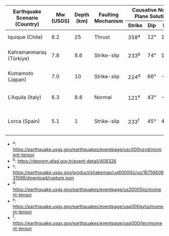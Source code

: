 <table>
  <thead>
    <tr>
      <th rowspan="2">Earthquake Scenario (Country)</th>
      <th rowspan="2">Mw (USGS)</th>
      <th rowspan="2">Depth (km)</th>
      <th rowspan="2">Faulting Mechanism</th>
      <th colspan="3">Causative Nodal Plane Solution</th>
      <th rowspan="2">Finite-Fault Solution</th>
    </tr>
    <tr>
      <th>Strike</th>
      <th>Dip</th>
      <th>Rake</th>
    </tr>
  </thead>
  <tbody>
    <tr>
      <td>Iquique (Chile)</td>
      <td>8.2</td>
      <td>25</td>
      <td>Thrust</td>
      <td>358<sup>a</sup></td>
      <td>12°</td>
      <td>107°</td>
      <td>Hayes (2017)</td>
    </tr>
    <tr>
      <td>Kahramanmaraş (Türkiye)</td>
      <td>7.8</td>
      <td>8.6</td>
      <td>Strike-slip</td>
      <td>233<sup>b</sup></td>
      <td>74°</td>
      <td>18°</td>
      <td>Goldberg et al. (2023)<sup>c</sup></td>
    </tr>
    <tr>
      <td>Kumamoto (Japan)</td>
      <td>7.0</td>
      <td>10</td>
      <td>Strike-slip</td>
      <td>224<sup>d</sup></td>
      <td>66°</td>
      <td>-152°</td>
      <td>Yagi et al. (2016)</td>
    </tr>
    <tr>
      <td>L'Aquila (Italy)</td>
      <td>6.3</td>
      <td>8.8</td>
      <td>Normal</td>
      <td>121<sup>e</sup></td>
      <td>43°</td>
      <td>-124°</td>
      <td>Gallovič et al. (2015)</td>
    </tr>
    <tr>
      <td>Lorca (Spain)</td>
      <td>5.1</td>
      <td>1</td>
      <td>Strike-slip</td>
      <td>233<sup>f</sup></td>
      <td>45°</td>
      <td>42°</td>
      <td>Lopez-Camino et al. (2016)</td>
    </tr>
  </tbody>
</table>

- <sup>a</sup>: https://earthquake.usgs.gov/earthquakes/eventpage/usc000nzvd/moment-tensor
- <sup>b</sup>: https://deprem.afad.gov.tr/event-detail/408326
- <sup>c</sup>: https://earthquake.usgs.gov/product/shakemap/us6000jllz/us/1675660631596/download/rupture.json
- <sup>d</sup>: https://earthquake.usgs.gov/earthquakes/eventpage/us20005iis/moment-tensor  				
- <sup>e</sup>: https://earthquake.usgs.gov/earthquakes/eventpage/usp000gvtu/moment-tensor   
- <sup>f</sup>: https://earthquake.usgs.gov/earthquakes/eventpage/usp000j1en/moment-tensor  	


